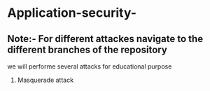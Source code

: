 # Application-security-

<h2>Note:- For different attackes navigate to the different branches of the repository </h2>

we will performe several attacks for educational purpose
1. Masquerade attack
